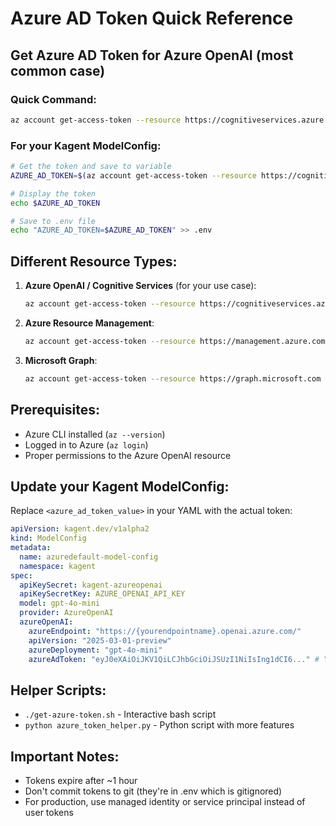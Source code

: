 # Azure AD Token Quick Reference

## Get Azure AD Token for Azure OpenAI (most common case)

### Quick Command:
```bash
az account get-access-token --resource https://cognitiveservices.azure.com --query accessToken --output tsv
```

### For your Kagent ModelConfig:
```bash
# Get the token and save to variable
AZURE_AD_TOKEN=$(az account get-access-token --resource https://cognitiveservices.azure.com --query accessToken --output tsv)

# Display the token
echo $AZURE_AD_TOKEN

# Save to .env file
echo "AZURE_AD_TOKEN=$AZURE_AD_TOKEN" >> .env
```

## Different Resource Types:

1. **Azure OpenAI / Cognitive Services** (for your use case):
   ```bash
   az account get-access-token --resource https://cognitiveservices.azure.com --query accessToken --output tsv
   ```

2. **Azure Resource Management**:
   ```bash
   az account get-access-token --resource https://management.azure.com/ --query accessToken --output tsv
   ```

3. **Microsoft Graph**:
   ```bash
   az account get-access-token --resource https://graph.microsoft.com --query accessToken --output tsv
   ```

## Prerequisites:
- Azure CLI installed (`az --version`)
- Logged in to Azure (`az login`)
- Proper permissions to the Azure OpenAI resource

## Update your Kagent ModelConfig:

Replace `<azure_ad_token_value>` in your YAML with the actual token:

```yaml
apiVersion: kagent.dev/v1alpha2
kind: ModelConfig
metadata:
  name: azuredefault-model-config
  namespace: kagent
spec:
  apiKeySecret: kagent-azureopenai
  apiKeySecretKey: AZURE_OPENAI_API_KEY
  model: gpt-4o-mini
  provider: AzureOpenAI
  azureOpenAI:
    azureEndpoint: "https://{yourendpointname}.openai.azure.com/"
    apiVersion: "2025-03-01-preview"
    azureDeployment: "gpt-4o-mini"
    azureAdToken: "eyJ0eXAiOiJKV1QiLCJhbGciOiJSUzI1NiIsIng1dCI6..." # Your actual token
```

## Helper Scripts:
- `./get-azure-token.sh` - Interactive bash script
- `python azure_token_helper.py` - Python script with more features

## Important Notes:
- Tokens expire after ~1 hour
- Don't commit tokens to git (they're in .env which is gitignored)
- For production, use managed identity or service principal instead of user tokens